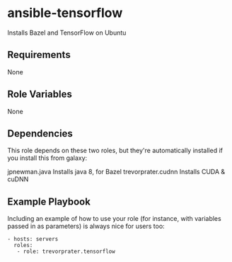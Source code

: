 ansible-tensorflow
=========

Installs Bazel and TensorFlow on Ubuntu

Requirements
------------

None

Role Variables
--------------

None

Dependencies
------------
This role depends on these two roles, but they're automatically installed if you install this from galaxy:

jpnewman.java Installs java 8, for Bazel
trevorprater.cudnn Installs CUDA & cuDNN

Example Playbook
----------------

Including an example of how to use your role (for instance, with variables passed in as parameters) is always nice for users too:

    - hosts: servers
      roles:
       - role: trevorprater.tensorflow

